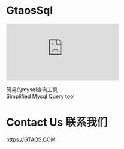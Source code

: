 # GtaosSql
![GtaosSQL](https://forum.gtaos.com/index.php?attachments/1689440716313-png.507)  

简易的mysql查询工具  
Simplified Mysql Query tool  

# Contact Us 联系我们
https://GTAOS.COM


